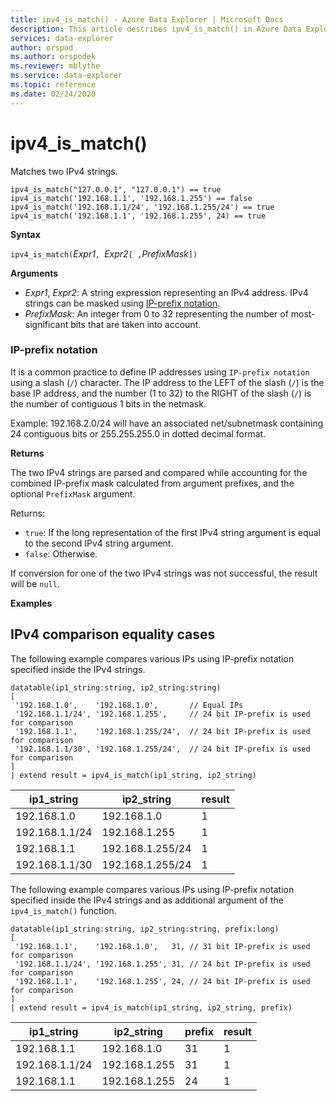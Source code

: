 ```yaml
---
title: ipv4_is_match() - Azure Data Explorer | Microsoft Docs
description: This article describes ipv4_is_match() in Azure Data Explorer.
services: data-explorer
author: orspod
ms.author: orspodek
ms.reviewer: mblythe
ms.service: data-explorer
ms.topic: reference
ms.date: 02/24/2020
---
```

# ipv4_is_match()

Matches two IPv4 strings.

```kusto
ipv4_is_match("127.0.0.1", "127.0.0.1") == true
ipv4_is_match('192.168.1.1', '192.168.1.255') == false
ipv4_is_match('192.168.1.1/24', '192.168.1.255/24') == true
ipv4_is_match('192.168.1.1', '192.168.1.255', 24) == true
```

**Syntax**

`ipv4_is_match(`*Expr1*`, `*Expr2*`[ ,`*PrefixMask*`])`

**Arguments**

* *Expr1*, *Expr2*: A string expression representing an IPv4 address. IPv4 strings can be masked using [IP-prefix notation](#ip-prefix-notation).
* *PrefixMask*: An integer from 0 to 32 representing the number of most-significant bits that are taken into account.

### IP-prefix notation

It is a common practice to define IP addresses using `IP-prefix notation` using a slash (`/`) character. The IP address to the LEFT of the slash (`/`) is the base IP address, and the number (1 to 32) to the RIGHT of the slash (`/`) is the number of contiguous 1 bits in the netmask. 

Example:
192.168.2.0/24 will have an associated net/subnetmask containing 24 contiguous bits or 255.255.255.0 in dotted decimal format.

**Returns**

The two IPv4 strings are parsed and compared while accounting for the combined IP-prefix mask calculated from argument prefixes, and the optional `PrefixMask` argument.

Returns:
* `true`: If the long representation of the first IPv4 string argument is equal to the second IPv4 string argument.
*  `false`: Otherwise.

If conversion for one of the two IPv4 strings was not successful, the result will be `null`.

**Examples**

## IPv4 comparison equality cases

The following example compares various IPs using IP-prefix notation specified inside the IPv4 strings.

```kusto
datatable(ip1_string:string, ip2_string:string)
[
 '192.168.1.0',    '192.168.1.0',       // Equal IPs
 '192.168.1.1/24', '192.168.1.255',     // 24 bit IP-prefix is used for comparison
 '192.168.1.1',    '192.168.1.255/24',  // 24 bit IP-prefix is used for comparison
 '192.168.1.1/30', '192.168.1.255/24',  // 24 bit IP-prefix is used for comparison
]
| extend result = ipv4_is_match(ip1_string, ip2_string)
```

|ip1_string|ip2_string|result|
|---|---|---|
|192.168.1.0|192.168.1.0|1|
|192.168.1.1/24|192.168.1.255|1|
|192.168.1.1|192.168.1.255/24|1|
|192.168.1.1/30|192.168.1.255/24|1|

The following example compares various IPs using IP-prefix notation specified inside the IPv4 strings and as additional argument of the `ipv4_is_match()` function.

```kusto
datatable(ip1_string:string, ip2_string:string, prefix:long)
[
 '192.168.1.1',    '192.168.1.0',   31, // 31 bit IP-prefix is used for comparison
 '192.168.1.1/24', '192.168.1.255', 31, // 24 bit IP-prefix is used for comparison
 '192.168.1.1',    '192.168.1.255', 24, // 24 bit IP-prefix is used for comparison
]
| extend result = ipv4_is_match(ip1_string, ip2_string, prefix)
```

|ip1_string|ip2_string|prefix|result|
|---|---|---|---|
|192.168.1.1|192.168.1.0|31|1|
|192.168.1.1/24|192.168.1.255|31|1|
|192.168.1.1|192.168.1.255|24|1|